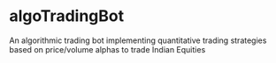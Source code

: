 # algoTradingBot
An algorithmic trading bot implementing quantitative trading strategies based on price/volume alphas to trade Indian Equities

